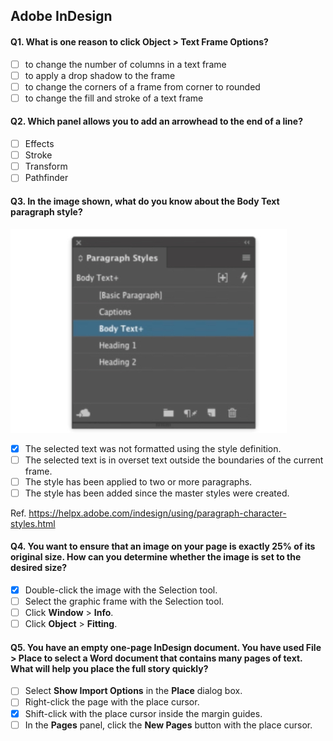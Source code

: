 ## Adobe InDesign

#### Q1. What is one reason to click Object > Text Frame Options?

- [ ] to change the number of columns in a text frame
- [ ] to apply a drop shadow to the frame
- [ ] to change the corners of a frame from corner to rounded
- [ ] to change the fill and stroke of a text frame

#### Q2. Which panel allows you to add an arrowhead to the end of a line?

- [ ] Effects
- [ ] Stroke
- [ ] Transform
- [ ] Pathfinder

#### Q3. In the image shown, what do you know about the Body Text paragraph style?

![Q3](images/Q3.jpg)

- [x] The selected text was not formatted using the style definition.
- [ ] The selected text is in overset text outside the boundaries of the current frame.
- [ ] The style has been applied to two or more paragraphs.
- [ ] The style has been added since the master styles were created.

Ref. https://helpx.adobe.com/indesign/using/paragraph-character-styles.html

#### Q4. You want to ensure that an image on your page is exactly 25% of its original size. How can you determine whether the image is set to the desired size?

- [x] Double-click the image with the Selection tool.
- [ ] Select the graphic frame with the Selection tool.
- [ ] Click **Window** > **Info**.
- [ ] Click **Object** > **Fitting**.

#### Q5. You have an empty one-page InDesign document. You have used File > Place to select a Word document that contains many pages of text. What will help you place the full story quickly?

- [ ] Select **Show Import Options** in the **Place** dialog box.
- [ ] Right-click the page with the place cursor.
- [x] Shift-click with the place cursor inside the margin guides.
- [ ] In the **Pages** panel, click the **New Pages** button with the place cursor.

